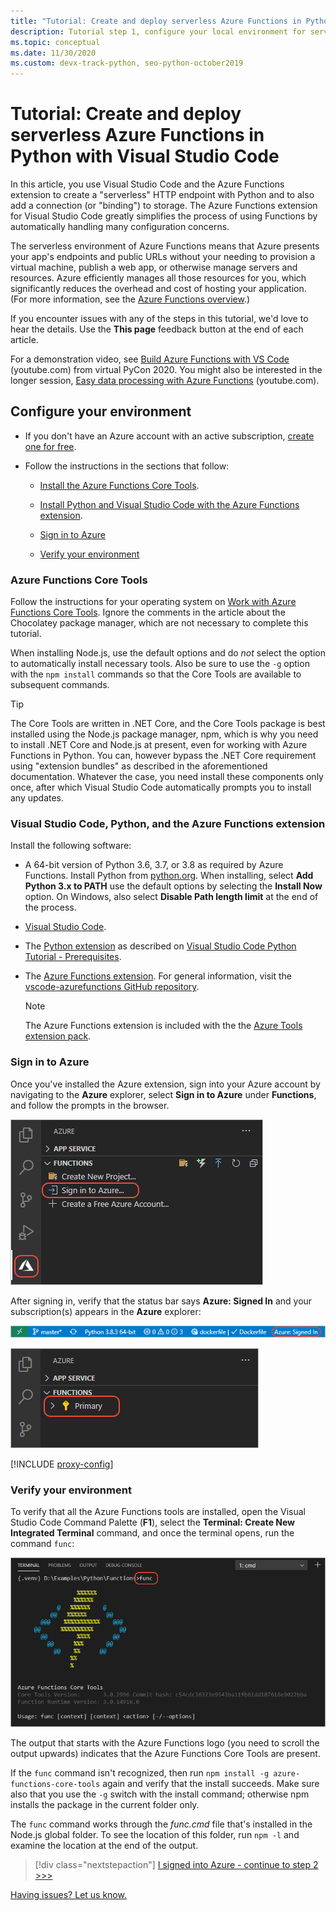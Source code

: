 ```yaml
---
title: "Tutorial: Create and deploy serverless Azure Functions in Python with VS Code"
description: Tutorial step 1, configure your local environment for serverless Azure Functions
ms.topic: conceptual
ms.date: 11/30/2020
ms.custom: devx-track-python, seo-python-october2019
---
```


# Tutorial: Create and deploy serverless Azure Functions in Python with Visual Studio Code

In this article, you use Visual Studio Code and the Azure Functions extension to create a "serverless" HTTP endpoint with Python and to also add a connection (or "binding") to storage. The Azure Functions extension for Visual Studio Code greatly simplifies the process of using Functions by automatically handling many configuration concerns.

The serverless environment of Azure Functions means that Azure presents your app's endpoints and public URLs without your needing to provision a virtual machine, publish a web app, or otherwise manage servers and resources. Azure efficiently manages all those resources for you, which significantly reduces the overhead and cost of hosting your application. (For more information, see the [Azure Functions overview](/azure/azure-functions/functions-overview).)

If you encounter issues with any of the steps in this tutorial, we'd love to hear the details. Use the **This page** feedback button at the end of each article.

For a demonstration video, see <a href="https://www.youtube.com/watch?v=9bMsdBYy-D0&feature=youtu.be&ocid=AID3006292" target="_blank">Build Azure Functions with VS Code</a> (youtube.com) from virtual PyCon 2020. You might also be interested in the longer session, <a href="https://www.youtube.com/watch?v=PV7iy6FPjAY&feature=youtu.be&t=13&ocid=AID3006292" target="_blank">Easy data processing with Azure Functions</a> (youtube.com).

## Configure your environment

- If you don't have an Azure account with an active subscription, [create one for free](https://azure.microsoft.com/free/?utm_source=campaign&utm_campaign=vscode-tutorial-functions-extension&mktingSource=vscode-tutorial-functions-extension).

- Follow the instructions in the sections that follow:

  - [Install the Azure Functions Core Tools](#azure-functions-core-tools).

  - [Install Python and Visual Studio Code with the Azure Functions extension](#visual-studio-code-python-and-the-azure-functions-extension).

  - [Sign in to Azure](#sign-in-to-azure)

  - [Verify your environment](#verify-your-environment)
 
### Azure Functions Core Tools

Follow the instructions for your operating system on [Work with Azure Functions Core Tools](/azure/azure-functions/functions-run-local#v2). Ignore the comments in the article about the Chocolatey package manager, which are not necessary to complete this tutorial.

When installing Node.js, use the default options and do *not* select the option to automatically install necessary tools.  Also be sure to use the `-g` option with the `npm install` commands so that the Core Tools are available to subsequent commands.

> [!TIP]
> The Core Tools are written in .NET Core, and the Core Tools package is best installed using the Node.js package manager, npm, which is why you need to install .NET Core and Node.js at present, even for working with Azure Functions in Python. You can, however bypass the .NET Core requirement using "extension bundles" as described in the aforementioned documentation. Whatever the case, you need install these components only once, after which Visual Studio Code automatically prompts you to install any updates.

### Visual Studio Code, Python, and the Azure Functions extension

Install the following software:

- A 64-bit version of Python 3.6, 3.7, or 3.8 as required by Azure Functions. Install Python from [python.org](https://www.python.org/downloads). When installing, select **Add Python 3.x to PATH** use the default options by selecting the **Install Now** option. On Windows, also select **Disable Path length limit** at the end of the process.
- [Visual Studio Code](https://code.visualstudio.com/).
- The [Python extension](https://marketplace.visualstudio.com/items?itemName=ms-python.python) as described on [Visual Studio Code Python Tutorial - Prerequisites](https://code.visualstudio.com/docs/python/python-tutorial).
- The [Azure Functions extension](https://marketplace.visualstudio.com/items?itemName=ms-azuretools.vscode-azurefunctions). For general information, visit the [vscode-azurefunctions GitHub repository](https://github.com/Microsoft/vscode-azurefunctions).

    > [!NOTE]
    > The Azure Functions extension is included with the the [Azure Tools extension pack](https://marketplace.visualstudio.com/items?itemName=ms-vscode.vscode-node-azure-pack).

### Sign in to Azure

Once you've installed the Azure extension, sign into your Azure account by navigating to the **Azure** explorer, select **Sign in to Azure** under **Functions**, and follow the prompts in the browser.

![Sign in to Azure through VS Code](media/tutorial-vs-code-serverless-python/azure-sign-in.png)

After signing in, verify that the status bar says **Azure: Signed In** and your subscription(s) appears in the **Azure** explorer:

![Visual Studio Code status bar showing Azure account](media/tutorial-vs-code-serverless-python/azure-account-status-bar.png)

![Visual Studio Code Azure App Service explorer showing subscriptions](media/tutorial-vs-code-serverless-python/azure-subscription-view.png)

[!INCLUDE [proxy-config](includes/proxy-config.md)]

### Verify your environment

To verify that all the Azure Functions tools are installed, open the Visual Studio Code Command Palette (**F1**), select the **Terminal: Create New Integrated Terminal** command, and once the terminal opens, run the command `func`:

![Check Azure Functions core tools prerequisites](media/tutorial-vs-code-serverless-python/check-azure-functions-tools-prerequisites-in-visual-studio-code.png)

The output that starts with the Azure Functions logo (you need to scroll the output upwards) indicates that the Azure Functions Core Tools are present.

If the `func` command isn't recognized, then run `npm install -g azure-functions-core-tools` again and verify that the install succeeds. Make sure also that you use the `-g` switch with the install command; otherwise npm installs the package in the current folder only.

The `func` command works through the *func.cmd* file that's installed in the Node.js global folder. To see the location of this folder, run `npm -l` and examine the location at the end of the output.

> [!div class="nextstepaction"]
> [I signed into Azure - continue to step 2 >>>](tutorial-vs-code-serverless-python-02.md)

[Having issues? Let us know.](https://aka.ms/python-functions-qs-ms-survey)
